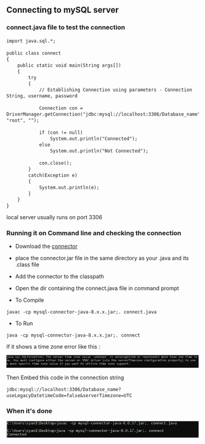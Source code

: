 ## Connecting to mySQL server
### connect.java file to test the connection
```
import java.sql.*; 

public class connect 
{ 
	public static void main(String args[]) 
	{ 
		try
		{ 
			// Establishing Connection using parameters - Connection String, username, password

			Connection con = DriverManager.getConnection("jdbc:mysql://localhost:3306/Database_name", "root", ""); 

			if (con != null)			 
				System.out.println("Connected");			 
			else			
				System.out.println("Not Connected"); 
			
			con.close(); 
		} 
		catch(Exception e) 
		{ 
			System.out.println(e); 
		} 
	} 
} 
```
local server usually runs on port 3306



### Running it on Command line and checking the connection

- Download the [connector](https://dev.mysql.com/downloads/connector/j/)
- place the connector.jar file in the same directory as your .java and its .class file
- Add the connector to the classpath
- Open the dir containing the connect.java file in command prompt

- To Compile
 ```
 javac -cp mysql-connector-java-8.x.x.jar;. connect.java
 ```
 - To Run
 ```
 java -cp mysql-connector-java-8.x.x.jar;. connect
 ```
 If it shows a time zone error like this :

![](https://github.com/CyanFroste/JAVA-DB/blob/master/Images/time-zone-error.png)

Then Embed this code in the connection string
```
jdbc:mysql://localhost:3306/Database_name?useLegacyDatetimeCode=false&serverTimezone=UTC
```

### When it's done
![](https://github.com/CyanFroste/JAVA-DB/blob/master/Images/connection-success.png)




